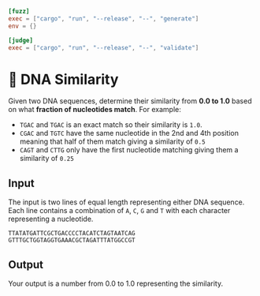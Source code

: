 ```toml
[fuzz]
exec = ["cargo", "run", "--release", "--", "generate"]
env = {}

[judge]
exec = ["cargo", "run", "--release", "--", "validate"]
```

# 🧬 DNA Similarity

Given two DNA sequences, determine their similarity from **0.0 to 1.0** based on what **fraction of nucleotides match**. For example:

* `TGAC` and `TGAC` is an exact match so their similarity is `1.0`.
* `CGAC` and `TGTC` have the same nucleotide in the 2nd and 4th position meaning that half of them match giving a similarity of `0.5`
* `CAGT` and `CTTG` only have the first nucleotide matching giving them a similarity of `0.25`

## Input
The input is two lines of equal length representing either DNA sequence. Each line contains a combination of `A`, `C`, `G` and `T` with each character representing a nucleotide.
```
TTATATGATTCGCTGACCCCTACATCTAGTAATCAG
GTTTGCTGGTAGGTGAAACGCTAGATTTATGGCCGT
```

## Output
Your output is a number from 0.0 to 1.0 representing the similarity.

